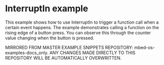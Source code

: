 # InterruptIn example

This example shows how to use InterruptIn to trigger a function call when a certain event happens. The example demonstrates calling a function on the rising edge of a button press. You can observe this through the counter value changing when the button is pressed.

MIRRORED FROM MASTER EXAMPLE SNIPPETS REPOSITORY: mbed-os-examples-docs_only.
ANY CHANGES MADE DIRECTLY TO THIS REPOSITORY WILL BE AUTOMATICALLY OVERWRITTEN.
